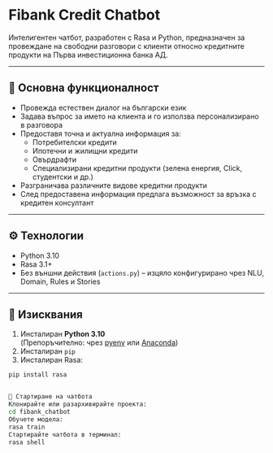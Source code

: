 # Fibank Credit Chatbot

Интелигентен чатбот, разработен с Rasa и Python, предназначен за провеждане на свободни разговори с клиенти относно кредитните продукти на Първа инвестиционна банка АД.

---

## 🧠 Основна функционалност

- Провежда естествен диалог на български език
- Задава въпрос за името на клиента и го използва персонализирано в разговора
- Предоставя точна и актуална информация за:
  - Потребителски кредити
  - Ипотечни и жилищни кредити
  - Овърдрафти
  - Специализирани кредитни продукти (зелена енергия, Click, студентски и др.)
- Разграничава различните видове кредитни продукти
- След предоставена информация предлага възможност за връзка с кредитен консултант

---

## ⚙️ Технологии

- Python 3.10
- Rasa 3.1+
- Без външни действия (`actions.py`) – изцяло конфигурирано чрез NLU, Domain, Rules и Stories

---

## 🧾 Изисквания

1. Инсталиран **Python 3.10**  
   (Препоръчително: чрез [pyenv](https://github.com/pyenv/pyenv) или [Anaconda](https://www.anaconda.com/))
2. Инсталиран `pip`
3. Инсталиран Rasa:

```bash
pip install rasa


🚀 Стартиране на чатбота
Клонирайте или разархивирайте проекта:
cd fibank_chatbot
Обучете модела:
rasa train
Стартирайте чатбота в терминал:
rasa shell

